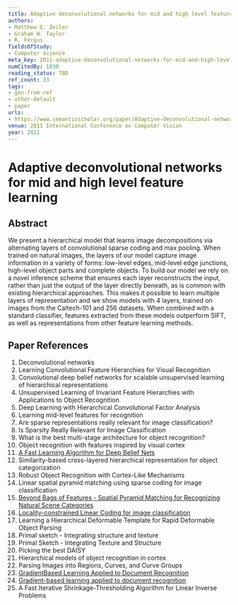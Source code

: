 ```yaml
---
title: Adaptive deconvolutional networks for mid and high level feature learning
authors:
- Matthew D. Zeiler
- Graham W. Taylor
- R. Fergus
fieldsOfStudy:
- Computer Science
meta_key: 2011-adaptive-deconvolutional-networks-for-mid-and-high-level-feature-learning
numCitedBy: 1030
reading_status: TBD
ref_count: 33
tags:
- gen-from-ref
- other-default
- paper
urls:
- https://www.semanticscholar.org/paper/Adaptive-deconvolutional-networks-for-mid-and-high-Zeiler-Taylor/d743430cb2329caa5d446c17fc9ec07f5e916ab0?sort=total-citations
venue: 2011 International Conference on Computer Vision
year: 2011
---
```


# Adaptive deconvolutional networks for mid and high level feature learning

## Abstract

We present a hierarchical model that learns image decompositions via alternating layers of convolutional sparse coding and max pooling. When trained on natural images, the layers of our model capture image information in a variety of forms: low-level edges, mid-level edge junctions, high-level object parts and complete objects. To build our model we rely on a novel inference scheme that ensures each layer reconstructs the input, rather than just the output of the layer directly beneath, as is common with existing hierarchical approaches. This makes it possible to learn multiple layers of representation and we show models with 4 layers, trained on images from the Caltech-101 and 256 datasets. When combined with a standard classifier, features extracted from these models outperform SIFT, as well as representations from other feature learning methods.

## Paper References

1. Deconvolutional networks
2. Learning Convolutional Feature Hierarchies for Visual Recognition
3. Convolutional deep belief networks for scalable unsupervised learning of hierarchical representations
4. Unsupervised Learning of Invariant Feature Hierarchies with Applications to Object Recognition
5. Deep Learning with Hierarchical Convolutional Factor Analysis
6. Learning mid-level features for recognition
7. Are sparse representations really relevant for image classification?
8. Is Sparsity Really Relevant for Image Classification
9. What is the best multi-stage architecture for object recognition?
10. Object recognition with features inspired by visual cortex
11. [A Fast Learning Algorithm for Deep Belief Nets](2006-a-fast-learning-algorithm-for-deep-belief-nets)
12. Similarity-based cross-layered hierarchical representation for object categorization
13. Robust Object Recognition with Cortex-Like Mechanisms
14. Linear spatial pyramid matching using sparse coding for image classification
15. [Beyond Bags of Features - Spatial Pyramid Matching for Recognizing Natural Scene Categories](2006-beyond-bags-of-features-spatial-pyramid-matching-for-recognizing-natural-scene-categories)
16. [Locality-constrained Linear Coding for image classification](2010-locality-constrained-linear-coding-for-image-classification)
17. Learning a Hierarchical Deformable Template for Rapid Deformable Object Parsing
18. Primal sketch - Integrating structure and texture
19. Primal Sketch - Integrating Texture and Structure
20. Picking the best DAISY
21. Hierarchical models of object recognition in cortex
22. Parsing Images into Regions, Curves, and Curve Groups
23. [GradientBased Learning Applied to Document Recognition](2001-gradientbased-learning-applied-to-document-recognition)
24. [Gradient-based learning applied to document recognition](1998-lenet5.md)
25. A Fast Iterative Shrinkage-Thresholding Algorithm for Linear Inverse Problems
